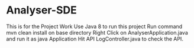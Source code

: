 # Analyser-SDE
This is for the Project Work
Use Java 8 to run this project
Run command mvn clean install on base directory
Right Click on AnalyserApplication.java and run it as java Application
Hit API LogController.java to check the API.

